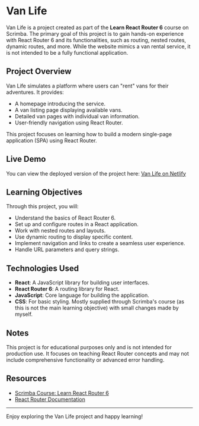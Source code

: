# Van Life

Van Life is a project created as part of the **Learn React Router 6** course on Scrimba. The primary goal of this project is to gain hands-on experience with React Router 6 and its functionalities, such as routing, nested routes, dynamic routes, and more. While the website mimics a van rental service, it is not intended to be a fully functional application.

## Project Overview

Van Life simulates a platform where users can "rent" vans for their adventures. It provides:

- A homepage introducing the service.
- A van listing page displaying available vans.
- Detailed van pages with individual van information.
- User-friendly navigation using React Router.

This project focuses on learning how to build a modern single-page application (SPA) using React Router.

## Live Demo

You can view the deployed version of the project here: [Van Life on Netlify](https://rr-van-life.netlify.app)

## Learning Objectives

Through this project, you will:

- Understand the basics of React Router 6.
- Set up and configure routes in a React application.
- Work with nested routes and layouts.
- Use dynamic routing to display specific content.
- Implement navigation and links to create a seamless user experience.
- Handle URL parameters and query strings.

## Technologies Used

- **React**: A JavaScript library for building user interfaces.
- **React Router 6**: A routing library for React.
- **JavaScript**: Core language for building the application.
- **CSS**: For basic styling. Mostly supplied through Scrimba's course (as this is not the main learning objective) with small changes made by myself.

## Notes

This project is for educational purposes only and is not intended for production use. It focuses on teaching React Router concepts and may not include comprehensive functionality or advanced error handling.

## Resources

- [Scrimba Course: Learn React Router 6](https://scrimba.com/learn/reactrouter6)
- [React Router Documentation](https://reactrouter.com/en/main)

---

Enjoy exploring the Van Life project and happy learning!


